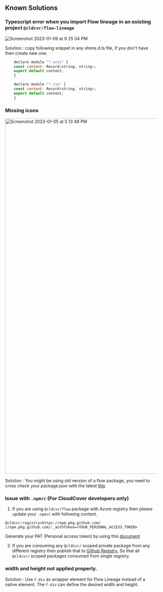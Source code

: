 ## Known Solutions
### Typescript error when you import Flow lineage in an existing project `@cldcvr/flow-lineage` 
![Screenshot 2023-01-09 at 9 25 04 PM](https://user-images.githubusercontent.com/67629551/211354086-3c10adb4-cd67-4cf5-8c69-cd79ac5fa095.png)

Solution : copy following snippet in any shims.d.ts file, if you don't have then create new one.
	
```javascript
	declare module "*.scss" {
	const content: Record<string, string>;
	export default content;
	}

	declare module "*.css" {
	const content: Record<string, string>;
	export default content;
	}
```

### Missing icons

<img width="1170" alt="Screenshot 2023-01-05 at 5 13 48 PM" src="https://user-images.githubusercontent.com/67629551/211354190-54d9b575-a106-44c0-b80d-74f4f9d2a874.png">

Solution : You might be using old version of a flow package, you need to cross check your package.json with the latest [this](https://www.npmjs.com/search?q=%40cldcvr%2Fflow)

### Issue with `.npmrc` (For CloudCover developers only)
1. If you are using `@cldcvr/flow` package with Azure registry then please update your `.npmrc` with following content. 
```
@cldcvr:registry=https://npm.pkg.github.com/
//npm.pkg.github.com/:_authToken=<YOUR_PERSONAL_ACCESS_TOKEN>
```

Generate your PAT (Personal access token) by using this [document](https://npm.pkg.github.com/)

2. If you are consuming any `@cldcvr/` scoped private package from any different registry then  publish that to [Github Registry](https://npm.pkg.github.com/), So that all `@cldcvr/` scoped packages consumed from single registry.

### width and height not applied properly.
Solution : Use `f-div` as wrapper element for Flow Lineage instead of a native element. The `f-div` can define the desired width and height.
